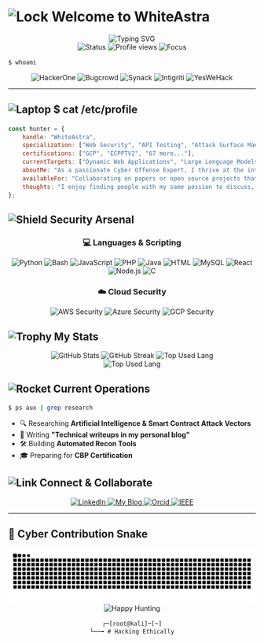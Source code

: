 # <img src="https://raw.githubusercontent.com/Tarikul-Islam-Anik/Animated-Fluent-Emojis/master/Emojis/Objects/Locked%20with%20Key.png" alt="Lock" width="35" height="35" /> Welcome to WhiteAstra

<div align="center">
  <img src="https://readme-typing-svg.herokuapp.com?font=Fira+Code&pause=1000&color=00FF41&center=true&vCenter=true&width=600&lines=%F0%9F%94%8D+Bug+Bounty+Hunter;%F0%9F%9B%A1%EF%B8%8F+Penetration+Tester;%F0%9F%92%80+Security+Researcher;%F0%9F%8E%AF+CVE+Hunter;%F0%9F%93%A1+0day+Enthusiast" alt="Typing SVG" />
</div>

<div align="center">
  <img src="https://img.shields.io/badge/Status-Hunting-00ff00?style=for-the-badge&logo=hackerone&logoColor=white" alt="Status" />
  <img src="https://komarev.com/ghpvc/?username=Eros-Capo&label=Threat+Actors&color=00ff00&style=for-the-badge" alt="Profile views" />
  <img src="https://img.shields.io/badge/Focus-Web%20Applications%20Security-ff0000?style=for-the-badge&logo=ethereum&logoColor=white" alt="Focus" />
</div>

```bash
$ whoami
```

<div align="center">
  <img src="https://img.shields.io/badge/HackerOne-494649?style=for-the-badge&logo=hackerone&logoColor=white" alt="HackerOne" />
  <img src="https://img.shields.io/badge/Bugcrowd-F26822?style=for-the-badge&logo=bugcrowd&logoColor=white" alt="Bugcrowd" />
  <img src="https://img.shields.io/badge/Synack-000000?style=for-the-badge&logo=synack&logoColor=white" alt="Synack" />
  <img src="https://img.shields.io/badge/Intigriti-161A3A?style=for-the-badge&logo=intigriti&logoColor=white" alt="Intigriti" />
  <img src="https://img.shields.io/badge/YesWeHack-111111?style=for-the-badge&logo=yeswehack&logoColor=white" alt="YesWeHack" />
</div>

---

## <img src="https://raw.githubusercontent.com/Tarikul-Islam-Anik/Animated-Fluent-Emojis/master/Emojis/Objects/Laptop.png" alt="Laptop" width="25" height="25" /> $ cat /etc/profile

```javascript
const hunter = {
    handle: "WhiteAstra",
    specialization: ["Web Security", "API Testing", "Attack Surface Management", "Cybersecurity Assessments", "Penetration Test"],
    certifications: ["GCP", "ECPPTV2", "67 more..."],
    currentTargets: ["Dynamic Web Applications", "Large Lenguage Models", "Smart Contracts"],
    aboutMe: "As a passionate Cyber Offense Expert, I thrive at the intersection of advanced technical security and strategic business value.",
    availableFor: "Collaborating on papers or open source projects that can be innovative and challenging",
    thoughts: "I enjoy finding people with my same passion to discuss, learn and develop together"
};
```
<!--
📄 My old works:
> Server CRM - Plain ReactJS Website   https://www.server-crm.cloud/
> Domenico Liggeri >> High Content-Typography Wordpress Website > https://www.domenicoliggeri.it/
> Motive Reseller > Dynamic Web App Laravel/React.js >> https://www.app.motivereseller.com/
> Garage Roma Snc >> Simple and Clean Wordpress Theme >> https://www.garageromasnc.com/
> Mobile App >> *Publication Canceled* 
-->

<!-- 
    achievements: {
        totalBounties: "150+",
        criticalFindings: "25+",
        hallOfFame: ["Google", "Meta", "GitHub", "Microsoft"],
        highestBounty: "$XX,XXX"
    },
-->

## <img src="https://raw.githubusercontent.com/Tarikul-Islam-Anik/Animated-Fluent-Emojis/master/Emojis/Objects/Shield.png" alt="Shield" width="25" height="25" /> Security Arsenal

<div align="center">

### 💻 Languages & Scripting
![Python](https://img.shields.io/badge/Python-3776AB?style=for-the-badge&logo=python&logoColor=white)
![Bash](https://img.shields.io/badge/Bash-121011?style=for-the-badge&logo=gnu-bash&logoColor=white)
![JavaScript](https://img.shields.io/badge/JavaScript-F7DF1E?style=for-the-badge&logo=javascript&logoColor=black)
![PHP](https://img.shields.io/badge/PHP-777BB4?style=for-the-badge&logo=php&logoColor=white)
![Java](https://img.shields.io/badge/Java-ED8B00?style=for-the-badge&logo=openjdk&logoColor=white)
![HTML](https://img.shields.io/badge/HTML-E34F26?style=for-the-badge&logo=html5&logoColor=white)
![MySQL](https://img.shields.io/badge/MySQL-4479A1?style=for-the-badge&logo=mysql&logoColor=white)
![React](https://img.shields.io/badge/React-20232A?style=for-the-badge&logo=react&logoColor=61DAFB)
![Node.js](https://img.shields.io/badge/Node.js-339933?style=for-the-badge&logo=node.js&logoColor=white)
![C](https://img.shields.io/badge/C-00599C?style=for-the-badge&logo=c&logoColor=white)

### ☁️ Cloud Security
![AWS Security](https://img.shields.io/badge/AWS_Security-232F3E?style=for-the-badge&logo=amazon-aws&logoColor=white)
![Azure Security](https://img.shields.io/badge/Azure_Security-0089D0?style=for-the-badge&logo=microsoft-azure&logoColor=white)
![GCP Security](https://img.shields.io/badge/GCP_Security-4285F4?style=for-the-badge&logo=google-cloud&logoColor=white)

</div>

## <img src="https://raw.githubusercontent.com/Tarikul-Islam-Anik/Animated-Fluent-Emojis/master/Emojis/Activities/Trophy.png" alt="Trophy" width="25" height="25" /> My Stats

<div align="center">
  <img src="https://github-readme-stats.vercel.app/api?username=Eros-Capo&show_icons=true&theme=chartreuse-dark&hide_border=true&include_all_commits=true&count_private=true&title_color=00ff00&icon_color=00ff00" alt="GitHub Stats" height="165" />
  <img src="https://github-readme-streak-stats.herokuapp.com/?user=Eros-Capo&theme=chartreuse-dark&hide_border=true&stroke=00ff00&ring=00ff00&fire=00ff00&currStreakLabel=00ff00" alt="GitHub Streak" height="165" />
 <img src="https://github-readme-stats.vercel.app/api/top-langs/?username=Eros-Capo&layout=compact&bg_color=000000&text_color=00ff41&title_color=00ff41&hide_border=true&border_radius=0&langs_count=15" alt="Top Used Lang" height="165" />
</div>

<div align="center">
 <img src="https://github-profile-trophy.vercel.app/?username=Eros-Capo&theme=monokai&margin-w=15&no-frame=true&no-bg=true&column=8" alt="Top Used Lang" height="165" />
</div>
<!-- 
## <img src="https://raw.githubusercontent.com/Tarikul-Islam-Anik/Animated-Fluent-Emojis/master/Emojis/Travel%20and%20places/Glowing%20Star.png" alt="Star" width="25" height="25" /> Hall of Fame

<div align="center">

| Platform | Rank | Points | Valid Reports |
|----------|------|--------|---------------|
| 🥇 HackerOne | #XXX | X,XXX | XXX |
| 🥈 Bugcrowd | #XXX | X,XXX | XXX |
| 🥉 Intigriti | #XXX | X,XXX | XXX |

</div>

## <img src="https://raw.githubusercontent.com/Tarikul-Islam-Anik/Animated-Fluent-Emojis/master/Emojis/Objects/Memo.png" alt="Memo" width="25" height="25" /> Latest CVEs & Findings

```markdown
🔴 CVE-2024-XXXXX - Critical RCE in [Redacted] (Bounty: $XX,XXX)
🟠 CVE-2024-XXXXX - High SSRF in [Redacted] (Bounty: $X,XXX)
🟡 CVE-2024-XXXXX - Medium SQLi in [Redacted] (Bounty: $X,XXX)
🟢 CVE-2024-XXXXX - Low XSS in [Redacted] (Bounty: $XXX)
```
-->

## <img src="https://raw.githubusercontent.com/Tarikul-Islam-Anik/Animated-Fluent-Emojis/master/Emojis/Objects/Chart%20Increasing.png" alt="Chart" width="25" height="25" /> Contribution Matrix

<div align="center">
  <img src="https://github-readme-activity-graph.vercel.app/graph?username=Eros-Capo&theme=github-dark&hide_border=true&bg_color=0d1117&color=00ff00&line=00ff00&point=ffffff" alt="Contribution Graph" />
</div>

## <img src="https://raw.githubusercontent.com/Tarikul-Islam-Anik/Animated-Fluent-Emojis/master/Emojis/Objects/Locked.png" alt="Lock" width="25" height="25" /> Security Projects

<div align="center">
  <a href="https://github.com/Eros-Capo/XSS_Detector_Laravel_React">
    <img src="https://github-readme-stats.vercel.app/api/pin/?username=Eros-Capo&repo=XSS_Detector_Laravel_React&theme=chartreuse-dark&hide_border=true" alt="Old DOM XSS Finder" />
  </a>
	<!-- 
  <a href="https://github.com/yourusername/web3-security-audits">
    <img src="https://github-readme-stats.vercel.app/api/pin/?username=Eros-Capo&repo=web3-security-audits&theme=chartreuse-dark&hide_border=true" alt="Web3 Audits" />
  </a>
	-->
</div>

## <img src="https://raw.githubusercontent.com/Tarikul-Islam-Anik/Animated-Fluent-Emojis/master/Emojis/Travel%20and%20places/Rocket.png" alt="Rocket" width="25" height="25" /> Current Operations

```bash
$ ps aux | grep research
```
- 🔍 Researching **Artificial Intelligence & Smart Contract Attack Vectors**
- 📝 Writing **"Technical writeups in my personal blog"**
- 🛠️ Building **Automated Recon Tools**
- 🎓 Preparing for **CBP Certification**

## <img src="https://raw.githubusercontent.com/Tarikul-Islam-Anik/Animated-Fluent-Emojis/master/Emojis/Objects/Link.png" alt="Link" width="25" height="25" /> Connect & Collaborate

<div align="center">
	<!-- 
  <a href="https://hackerone.com/yourusername">
    <img src="https://img.shields.io/badge/HackerOne-494649?style=for-the-badge&logo=hackerone&logoColor=white" alt="HackerOne" />
  </a>
  <a href="https://twitter.com/yourusername">
    <img src="https://img.shields.io/badge/Twitter-000000?style=for-the-badge&logo=x&logoColor=white" alt="Twitter" />
  </a>
	-->
  <a href="https://www.linkedin.com/in/eros-capobianco/">
    <img src="https://img.shields.io/badge/LinkedIn-0077B5?style=for-the-badge&logo=linkedin&logoColor=white" alt="LinkedIn" />
  </a>
  <a href="https://www.whiteastra.com/">
    <img src="https://img.shields.io/badge/whiteastra.com-FF5722?style=for-the-badge&logo=hashnode&logoColor=white" alt="My Blog" />
  </a>
  <a href="https://orcid.org/0000-0001-9439-3092">
    <img src="https://img.shields.io/badge/ORCID-A6CE39?style=for-the-badge&logo=orcid&logoColor=white" alt="Orcid" />
  </a>
  <a href="https://ieeexplore.ieee.org/author/37089542891">
    <img src="https://img.shields.io/badge/IEEE-00629B?style=for-the-badge&logo=ieee&logoColor=white" alt="IEEE" />
  </a>
</div>

<!--
## <img src="https://raw.githubusercontent.com/Tarikul-Islam-Anik/Animated-Fluent-Emojis/master/Emojis/Symbols/Warning.png" alt="Warning" width="25" height="25" /> Disclaimer

```
⚠️ All security research is conducted ethically and within legal boundaries.
🛡️ Responsible disclosure is always practiced.
📜 Authorization is obtained before any security testing.
```
-->
---
<!--
<div align="center">
  <img src="https://raw.githubusercontent.com/Eros-Capo/Eros-Capo/output/github-contribution-grid-snake-dark.svg" alt="Snake animation" />
</div>

-->
## 🐍 Cyber Contribution Snake
<div align="center">
  <img src="https://raw.githubusercontent.com/Eros-Capo/Eros-Capo/output/github-snake-dark.svg" alt="Snake animation" />
</div>

<div align="center">
  <img src="https://img.shields.io/badge/Happy%20Hunting!-00ff00?style=for-the-badge" alt="Happy Hunting" />
  
  ```
  ┌─[root@kali]─[~]
  └──╼ # Hacking Ethically
  ```
</div>
